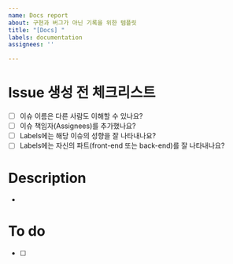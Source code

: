 ```yaml
---
name: Docs report
about: 구현과 버그가 아닌 기록을 위한 템플릿
title: "[Docs] "
labels: documentation
assignees: ''

---
```


<!-- (주석) 모두가 보는 이슈입니다. 다른 사람도 이해 할 수 있는 언어로 작성해주시길 바래요~ 바른 말 고운 말 쓰라 이 말이야! -->

# Issue 생성 전 체크리스트
- [ ] 이슈 이름은 다른 사람도 이해할 수 있나요?
- [ ] 이슈 책임자(Assignees)를 추가했나요?
- [ ] Labels에는 해당 이슈의 성향을 잘 나타내나요?
- [ ] Labels에는 자신의 파트(front-end 또는 back-end)를 잘 나타내나요?

# Description
- 

# To do
- [ ] 
